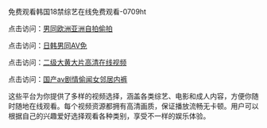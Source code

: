 免费观看韩国18禁综艺在线免费观看-0709ht

点击访问：<a href="https://heiliaoxqkkct.pages.dev">男同欧洲亚洲自拍偷拍</a>

点击访问：<a href="https://heiliaoxwd5i8.pages.dev">日韩男同AV免</a>

点击访问：<a href="https://heiliaowt0d7p.pages.dev">二级大黄大片高清在线视频</a>

点击访问：<a href="https://heiliaoga6s9v.pages.dev">国产av剧情偷闻女邻居内裤</a>

这些平台为你提供了多样的视频选择，涵盖各类综艺、电影和成人内容，方便你随时随地在线观看。每个视频资源都拥有高清画质，保证播放流畅无卡顿。用户可以根据自己的兴趣爱好选择观看各种类别，享受不一样的娱乐体验。

<span style="display:none;">[Canonical link](）</span>
